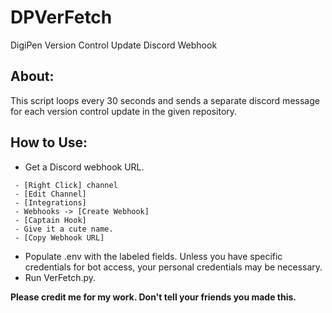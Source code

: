 # DPVerFetch
DigiPen Version Control Update Discord Webhook

## About:
This script loops every 30 seconds and sends a separate discord message for each version control update in the given repository.

## How to Use:
- Get a Discord webhook URL.
```
 - [Right Click] channel
 - [Edit Channel]
 - [Integrations]
 - Webhooks -> [Create Webhook]
 - [Captain Hook]
 - Give it a cute name.
 - [Copy Webhook URL]
```
- Populate .env with the labeled fields. Unless you have specific credentials for bot access, your personal credentials may be necessary.
- Run VerFetch.py.

**Please credit me for my work. Don't tell your friends you made this.**

